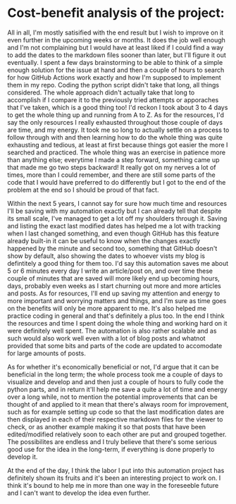 #  Cost-benefit analysis of the project:

All in all, I'm mostly satisified with the end result but I wish to improve on it even further in the upcoming weeks or months. It does the job well enough and I'm not complaining but I would have at least liked if I could find a way to add the dates to the markdown files sooner than later, but I'll figure it out eventually.
I spent a few days brainstorming to be able to think of a simple enough solution for the issue at hand and then a couple of hours to search for how GitHub Actions work exactly and how I'm supposed to implement them in my repo. Coding the python script didn't take that long, all things considered. The whole approach didn't actually take that long to accomplish if I compare it to the previously tried attempts or apporaches that I've taken, which is a good thing too! I'd reckon I took about 3 to 4 days to get the whole thing up and running from A to Z. As for the resources, I'd say the only resources I really exhausted throughout those couple of days are time, and my energy. It took me so long to actually settle on a process to follow through with and then learning how to do the whole thing was quite exhausting and tedious, at least at first because things got easier the more I searched and practiced. The whole thing was an exercise in patience more than anything else; everytime I made a step forward, something came up that made me go two steps backward! It really got on my nerves a lot of times, more than I could remember, and there are still some parts of the code that I would have preferred to do differently but I got to the end of the problem at the end so I should be proud of that fact.

Within the next 5 years, I cannot say for sure how much time and resources I'll be saving with my automation exactly but I can already tell that despite its small scale, I've managed to get a lot off my shoulders through it. Saving and listing the exact last modified dates has helped me a lot with tracking when I last changed something, and even though GitHub has this feature already built-in it can be useful to know when the changes exactly happened by the minute and second too, something that GitHub doesn't show by default, also showing the dates to whoever vists my blog is defintitely a good thing for them too. I'd say this automation saves me about 5 or 6 minutes every day I write an article/post on, and over time these couple of minutes that are saved will more likely end up becoming hours, days, probably even weeks as I start churning out more and more articles and posts. As for resources, I'll end up saving my attention and energy to more important and worrying matters and things, and I'm sure as time goes on the benefits will only be more apparent to me. It's also helped me practice coding in general and that's definitely a plus too. In the end I think the resources and time I spent doing the whole thing and working hard on it were definitely well spent. The automation is also rather scalable and as such would also work well even with a lot of blog posts and whatnot provided that some bits and parts of the code are updated to accomodate for large amounts of posts.

As for whether it's economically beneficial or not, I'd argue that it can be beneficial in the long term; the whole process took me a couple of days to visualize and develop and and then just a couple of hours to fully code the python parts, and in return it'll help me save a quite a lot of time and energy over a long while, not to mention the potential improvements that can be thought of and applied to it mean that there's always room for improvement, such as for example setting up code so that the last modification dates are then displayed in each of their respective markdown files for the viewer to check, or as another example making it so that posts that have been edited/modified relatively soon to each other are put and grouped together. The possibilites are endless and I truly believe that there's some serious good use for the idea in the long-term, if everything is done properly to develop it.

At the end of the day, I think the labor I put into this automation project has definitely shown its fruits and it's been an interesting project to work on. I think it's bound to help me in more than one way in the foreseeble future and I can't want to develop the idea even further.
